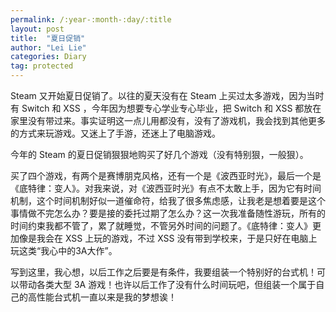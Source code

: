```yaml
---
permalink: /:year-:month-:day/:title
layout: post
title:  "夏日促销"
author: "Lei Lie"
categories: Diary
tag: protected
---
```


Steam 又开始夏日促销了。以往的夏天没有在 Steam 上买过太多游戏，因为当时有 Switch 和 XSS ，今年因为想要专心学业专心毕业，把 Switch 和 XSS 都放在家里没有带过来。事实证明这一点儿用都没有，没有了游戏机，我会找到其他更多的方式来玩游戏。又迷上了手游，还迷上了电脑游戏。

今年的 Steam 的夏日促销狠狠地购买了好几个游戏（没有特别狠，一般狠）。

买了四个游戏，有两个是赛博朋克风格，还有一个是《波西亚时光》，最后一个是《底特律：变人》。对我来说，对《波西亚时光》有点不太敢上手，因为它有时间机制，这个时间机制好似一道催命符，给我了很多焦虑感，让我老是想着要是这个事情做不完怎么办？要是接的委托过期了怎么办？这一次我准备随性游玩，所有的时间约束我都不管了，累了就睡觉，不管另外时间的问题了。《底特律：变人》更加像是我会在 XSS 上玩的游戏，不过 XSS 没有带到学校来，于是只好在电脑上玩这类“我心中的3A大作”。

写到这里，我心想，以后工作之后要是有条件，我要组装一个特别好的台式机！可以带动各类大型 3A 游戏！也许以后工作了没有什么时间玩吧，但组装一个属于自己的高性能台式机一直以来是我的梦想诶！